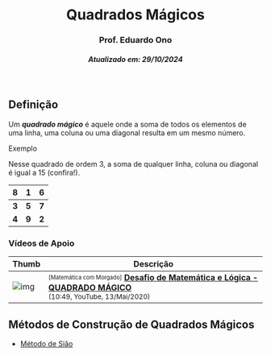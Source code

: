<h1 align="center">Quadrados Mágicos</h1>
<h3 align="center">Prof. Eduardo Ono</h3>
<h5 align="center">Atualizado em: 29/10/2024</h5>

&nbsp;

## Definição

Um __*quadrado mágico*__ é aquele onde a soma de todos os elementos de uma linha, uma coluna ou uma diagonal resulta em um mesmo número.

Exemplo

Nesse quadrado de ordem 3, a soma de qualquer linha, coluna ou diagonal é igual a 15 (confira!).

|__8__|__1__|__6__|
| :-: | :-: | :-: |
|__3__|__5__|__7__|
|__4__|__9__|__2__|

### Vídeos de Apoio

| Thumb | Descrição |
| --- | --- |
| ![img](https://img.youtube.com/vi/Lv3-zrczABY/default.jpg) | <sup><sub>[Matemática com Morgado]</sub></sup> [__Desafio de Matemática e Lógica - QUADRADO MÁGICO__](https://www.youtube.com/watch?v=Lv3-zrczABY)<br><sub>(10:49, YouTube, 13/Mai/2020)</sub> |

## Métodos de Construção de Quadrados Mágicos

* [Método de Sião](./metodo-de-siao.md)

&nbsp;
